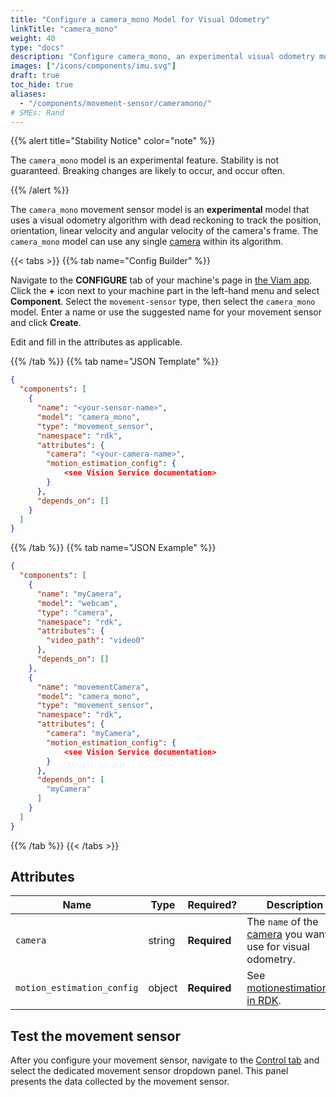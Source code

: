 ```yaml
---
title: "Configure a camera_mono Model for Visual Odometry"
linkTitle: "camera_mono"
weight: 40
type: "docs"
description: "Configure camera_mono, an experimental visual odometry model."
images: ["/icons/components/imu.svg"]
draft: true
toc_hide: true
aliases:
  - "/components/movement-sensor/cameramono/"
# SMEs: Rand
---
```


{{% alert title="Stability Notice" color="note" %}}

The `camera_mono` model is an experimental feature.
Stability is not guaranteed.
Breaking changes are likely to occur, and occur often.

{{% /alert %}}

The `camera_mono` movement sensor model is an **experimental** model that uses a visual odometry algorithm with dead reckoning to track the position, orientation, linear velocity and angular velocity of the camera's frame.
The `camera_mono` model can use any single [camera](/components/camera/) within its algorithm.

{{< tabs >}}
{{% tab name="Config Builder" %}}

Navigate to the **CONFIGURE** tab of your machine's page in [the Viam app](https://app.viam.com).
Click the **+** icon next to your machine part in the left-hand menu and select **Component**.
Select the `movement-sensor` type, then select the `camera_mono` model.
Enter a name or use the suggested name for your movement sensor and click **Create**.

Edit and fill in the attributes as applicable.

{{% /tab %}}
{{% tab name="JSON Template" %}}

```json {class="line-numbers linkable-line-numbers"}
{
  "components": [
    {
      "name": "<your-sensor-name>",
      "model": "camera_mono",
      "type": "movement_sensor",
      "namespace": "rdk",
      "attributes": {
        "camera": "<your-camera-name>",
        "motion_estimation_config": {
            <see Vision Service documentation>
        }
      },
      "depends_on": []
    }
  ]
}
```

{{% /tab %}}
{{% tab name="JSON Example" %}}

```json {class="line-numbers linkable-line-numbers"}
{
  "components": [
    {
      "name": "myCamera",
      "model": "webcam",
      "type": "camera",
      "namespace": "rdk",
      "attributes": {
        "video_path": "video0"
      },
      "depends_on": []
    },
    {
      "name": "movementCamera",
      "model": "camera_mono",
      "type": "movement_sensor",
      "namespace": "rdk",
      "attributes": {
        "camera": "myCamera",
        "motion_estimation_config": {
            <see Vision Service documentation>
        }
      },
      "depends_on": [
        "myCamera"
      ]
    }
  ]
}
```

{{% /tab %}}
{{< /tabs >}}

## Attributes

<!-- prettier-ignore -->
| Name                       | Type   | Required? | Description |
| -------------------------- | ------ | ------------ | ----------- |
| `camera`                   | string | **Required** | The `name` of the [camera](/components/camera/) you want to use for visual odometry. |
| `motion_estimation_config` | object | **Required** | See [motionestimation.go in RDK](https://github.com/viamrobotics/rdk/blob/99f62a1640f4c267b744bdfc2924e9fd4f7a3c60/vision/odometry/motionestimation.go). |

## Test the movement sensor

After you configure your movement sensor, navigate to the [Control tab](/fleet/control/) and select the dedicated movement sensor dropdown panel.
This panel presents the data collected by the movement sensor.
